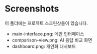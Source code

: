 # Screenshots

이 폴더에는 프로젝트 스크린샷들이 있습니다.

- main-interface.png: 메인 인터페이스
- comparison-view.png: AI 응답 비교 화면  
- dashboard.png: 개인화 대시보드

